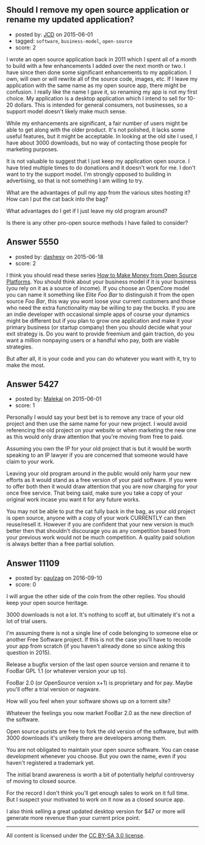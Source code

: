 ## Should I remove my open source application or rename my updated application?

- posted by: [JCD](https://stackexchange.com/users/4142266/jcd) on 2015-06-01
- tagged: `software`, `business-model`, `open-source`
- score: 2

<p>I wrote an open source application back in 2011 which I spent all of a month to build with a few enhancements I added over the next month or two.  I have since then done some significant enhancements to my application.  I own, will own or will rewrite all of the source code, images, etc.  If I leave my application with the same name as my open source app, there might be confusion.  I really like the name I gave it, so renaming my app is not my first choice.  My application is a desktop application which I intend to sell for 10-20 dollars.  This is intended for general consumers, not businesses, so a support model doesn't likely make much sense.</p>

<p>While my enhancements are significant, a fair number of users might be able to get along with the older product.  It's not polished, it lacks some useful features, but it might be acceptable.  In looking at the old site I used, I have about 3000 downloads, but no way of contacting those people for marketing purposes.</p>

<p>It is not valuable to suggest that I just keep my application open source. I have tried multiple times to do donations and it doesn't work for me.  I don't want to try the support model.  I'm strongly opposed to building in advertising, so that is not something I am willing to try.</p>

<p>What are the advantages of pull my app from the various sites hosting it?  How can I put the cat back into the bag?</p>

<p>What advantages do I get if I just leave my old program around?</p>

<p>Is there is any other pro-open source methods I have failed to consider?</p>



## Answer 5550

- posted by: [dashesy](https://stackexchange.com/users/119690/dashesy) on 2015-06-18
- score: 2

<p>I think you should read these series <a href="https://www.linux.com/news/software/applications/831018-how-to-make-money-from-open-source-platforms" rel="nofollow">How to Make Money from Open Source Platforms</a>. You should think about your business model if it is your business (you rely on it as a source of income). If you choose an OpenCore model you can name it something like <em>Elite Foo Bar</em> to distinguish it from the open source <em>Foo Bar</em>, this way you wont loose your current customers and those who need the extra functionality may be willing to pay the bucks. If you are an indie developer with occasional simple apps of course your dynamics might be different but if you plan to grow one application and make it your primary business (or startup company) then you should decide what your exit strategy is. Do you want to provide freemium and gain traction, do you want a million nonpaying users or a handful who pay, both are viable strategies.</p>

<p>But after all, it is your code and you can do whatever you want with it, try to make the most.</p>



## Answer 5427

- posted by: [Malekai](https://stackexchange.com/users/5820495/malekai) on 2015-06-01
- score: 1

<p>Personally I would say your best bet is to remove any trace of your old project and then use the same name for your new project. I would avoid referencing the old project on your website or when marketing the new one as this would only draw attention that you're moving from free to paid.</p>

<p>Assuming you own the IP for your old project that is but it would be worth speaking to an IP lawyer if you are concerned that someone would have claim to your work.</p>

<p>Leaving your old program around in the public would only harm your new efforts as it would stand as a free version of your paid software. If you were to offer both then it would draw attention that you are now charging for your once free service. That being said, make sure you take a copy of your original work incase you want it for any future works.</p>

<p>You may not be able to put the cat fully back in the bag, as your old project is open source, anyone with a copy of your work CURRENTLY can then reuse/resell it. However if you are confident that your new version is much better then that shouldn't discourage you as any competition based from your previous work would not be much competition. A quality paid solution is always better than a free partial solution.</p>



## Answer 11109

- posted by: [paulzag](https://stackexchange.com/users/5451744/paulzag) on 2016-09-10
- score: 0

<p>I  will argue the other side of the coin from the other replies. You should keep your open source heritage. </p>

<p>3000 downloads is not a lot. It's nothing to scoff at, but ultimately it's not a lot of trial users.</p>

<p>I'm assuming there is not a single line of code belonging to someone else or another Free Software project. If this is not the case you'll have to recode your app from scratch (if you haven't already done so since asking this question in 2015).</p>

<p>Release a bugfix version of the last open source version and rename it to FooBar GPL 1.1 (or whatever version your up to). </p>

<p>FooBar 2.0 (or OpenSource version x+1) is proprietary and for pay. Maybe you'll offer a trial version or nagware.</p>

<p>How will you feel when your software shows up on a torrent site?</p>

<p>Whatever the feelings you now market FooBar 2.0 as the new direction of the software. </p>

<p>Open source purists are free to fork the old version of the software, but with 3000 downloads it's unlikely there are developers among them.</p>

<p>You are not obligated to maintain your open source software. You can cease development whenever you choose. But you own the name, even if you haven't registered a trademark yet.</p>

<p>The initial brand awareness is worth a bit of potentially helpful controversy of moving to closed source.</p>

<p>For the record I don't think you'll get enough sales to work on it full time. But I suspect your motivated to work on it now as a closed source app. </p>

<p>I also think selling a great updated desktop version for $47 or more will generate more revenue than your current price point.</p>




---

All content is licensed under the [CC BY-SA 3.0 license](https://creativecommons.org/licenses/by-sa/3.0/).
